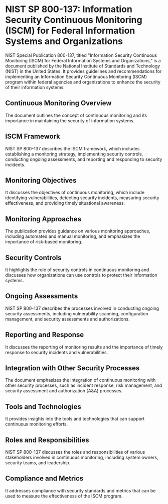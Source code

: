 # NIST SP 800-137: Information Security Continuous Monitoring (ISCM) for Federal Information Systems and Organizations
NIST Special Publication 800-137, titled "Information Security Continuous Monitoring (ISCM) for Federal Information Systems and Organizations," is a document published by the National Institute of Standards and Technology (NIST) in the United States. It provides guidelines and recommendations for implementing an Information Security Continuous Monitoring (ISCM) program within federal agencies and organizations to enhance the security of their information systems.

## Continuous Monitoring Overview
The document outlines the concept of continuous monitoring and its importance in maintaining the security of information systems.
## ISCM Framework
NIST SP 800-137 describes the ISCM framework, which includes establishing a monitoring strategy, implementing security controls, conducting ongoing assessments, and reporting and responding to security incidents.
## Monitoring Objectives
It discusses the objectives of continuous monitoring, which include identifying vulnerabilities, detecting security incidents, measuring security effectiveness, and providing timely situational awareness.
## Monitoring Approaches
The publication provides guidance on various monitoring approaches, including automated and manual monitoring, and emphasizes the importance of risk-based monitoring.
## Security Controls
It highlights the role of security controls in continuous monitoring and discusses how organizations can use controls to protect their information systems.
## Ongoing Assessments
NIST SP 800-137 describes the processes involved in conducting ongoing security assessments, including vulnerability scanning, configuration management, and security assessments and authorizations.
## Reporting and Response
It discusses the reporting of monitoring results and the importance of timely response to security incidents and vulnerabilities.
## Integration with Other Security Processes
The document emphasizes the integration of continuous monitoring with other security processes, such as incident response, risk management, and security assessment and authorization (A&A) processes.
## Tools and Technologies
It provides insights into the tools and technologies that can support continuous monitoring efforts.
## Roles and Responsibilities
NIST SP 800-137 discusses the roles and responsibilities of various stakeholders involved in continuous monitoring, including system owners, security teams, and leadership.
## Compliance and Metrics
It addresses compliance with security standards and metrics that can be used to measure the effectiveness of the ISCM program.
